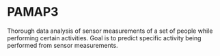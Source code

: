 # PAMAP3
Thorough data analysis of sensor measurements of a set of people while performing certain activities. Goal is to predict specific activity being performed from sensor measurements.
